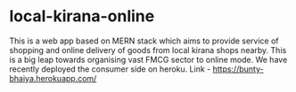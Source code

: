 # local-kirana-online

This is a web app based on MERN stack which aims to provide service of shopping and online delivery of goods from local kirana shops nearby. This is a big leap
towards organising vast FMCG sector to online mode. We have recently deployed the consumer side on heroku. Link - https://bunty-bhaiya.herokuapp.com/

